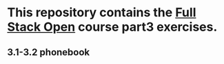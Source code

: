# This repository contains the [Full Stack Open](https://fullstackopen.com/) course part3 exercises.

## 3.1-3.2 phonebook
